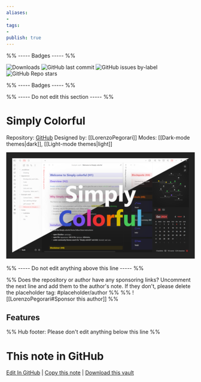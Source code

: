 ```yaml
---
aliases:
- 
tags: 
- 
publish: true
---
```


%% ----- Badges ----- %%

![Downloads](https://img.shields.io/badge/downloads-5169-573E7A?style=for-the-badge&logo=)
![GitHub last commit](https://img.shields.io/github/last-commit/LorenzoPegorari/SimplyColorful?color=573E7A&label=last%20update&logo=github&style=for-the-badge)
![GitHub issues by-label](https://img.shields.io/github/issues/LorenzoPegorari/SimplyColorful/help%20wanted?color=573E7A&logo=github&style=for-the-badge) 
![GitHub Repo stars](https://img.shields.io/github/stars/LorenzoPegorari/SimplyColorful?color=573E7A&logo=github&style=for-the-badge)

%% ----- Badges ----- %%

%% ----- Do not edit this section ----- %%

# Simply Colorful

Repository: [GitHub](https://github.com/LorenzoPegorari/SimplyColorful)
Designed by: [[LorenzoPegorari]]
Modes: [[Dark-mode themes|dark]], [[Light-mode themes|light]]



![screenshot](https://github.com/LorenzoPegorari/SimplyColorful/raw/HEAD/preview.png)

%% ----- Do not edit anything above this line ----- %% 

%% Does the repository or author have any sponsoring links? Uncomment the next line and add them to the author's note. If they don't, please delete the placeholder tag: #placeholder/author %%
%% ![[LorenzoPegorari#Sponsor this author]] %%


## Features



%% Hub footer: Please don't edit anything below this line %%

# This note in GitHub

<span class="git-footer">[Edit In GitHub](https://github.dev/obsidian-community/obsidian-hub/blob/main/02%20-%20Community%20Expansions/02.05%20All%20Community%20Expansions/Themes/Simply%20Colorful.md "git-hub-edit-note") | [Copy this note](https://raw.githubusercontent.com/obsidian-community/obsidian-hub/main/02%20-%20Community%20Expansions/02.05%20All%20Community%20Expansions/Themes/Simply%20Colorful.md "git-hub-copy-note") | [Download this vault](https://github.com/obsidian-community/obsidian-hub/archive/refs/heads/main.zip "git-hub-download-vault") </span>
